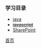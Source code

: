 ### 学习目录

* [java](../study/java/java.md)
* ~~[javascript](../study/javascript/javascript.md)~~
* [SharePoint](../study/SharePoint/SharePoint.md)


[首页](../README.md)
